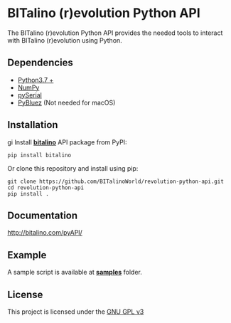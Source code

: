 # BITalino (r)evolution Python API

The BITalino (r)evolution Python API provides the needed tools to interact with BITalino (r)evolution using Python.

## Dependencies

- [Python3.7 +](https://www.python.org/downloads/)
- [NumPy](https://github.com/numpy/numpy)
- [pySerial](https://github.com/pyserial/pyserial)
- [PyBluez](https://github.com/pybluez/pybluez) (Not needed for macOS)

## Installation
gi
Install [**bitalino**](https://pypi.org/project/bitalino/) API package from PyPI:

```winbatch
pip install bitalino
```

Or clone this repository and install using pip:

```winbatch
git clone https://github.com/BITalinoWorld/revolution-python-api.git
cd revolution-python-api
pip install .
```

## Documentation

<http://bitalino.com/pyAPI/>

## Example

A sample script is available at [**samples**](samples) folder.

## License

This project is licensed under the [GNU GPL v3](LICENSE.md)
